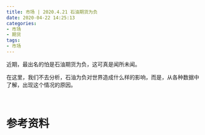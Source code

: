 ```yaml
---
title: 市场 | 2020.4.21 石油期货为负
date: 2020-04-22 14:25:13
categories:
- 市场
- 期货
tags:
- 市场
---
```

近期，最出名的怕是石油期货为负，这可真是闻所未闻。

在这里，我们不去分析，石油为负对世界造成什么样的影响，而是，从各种数据中了解，出现这个情况的原因。

<!-- more -->

<br/>

# 参考资料

<br/>

